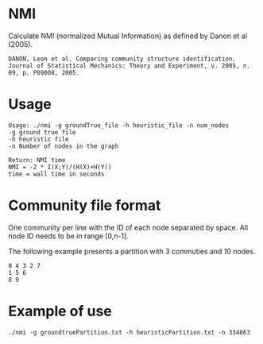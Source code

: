 # NMI

Calculate NMI (normalized Mutual Information) as defined by Danon et al (2005).
	
	DANON, Leon et al. Comparing community structure identification. Journal of Statistical Mechanics: Theory and Experiment, v. 2005, n. 09, p. P09008, 2005.

# Usage
  
	Usage: ./nmi -g groundTrue_file -h heuristic_file -n num_nodes
	-g ground true file
	-h heuristic file
	-n Number of nodes in the graph
	
	Return: NMI time
	NMI = -2 * I(X;Y)/(H(X)+H(Y))
	time = wall time in seconds

# Community file format

One community per line with the ID of each node separated by space. All node ID needs to  be in range [0,n-1].

The following example presents a partition with 3 commuties and 10 nodes.

	0 4 3 2 7
	1 5 6
	8 9

# Example of use

	./nmi -g groundtruePartition.txt -h heuristicPartition.txt -n 334863
